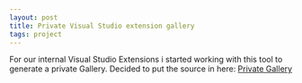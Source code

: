 ```yaml
---
layout: post
title: Private Visual Studio extension gallery
tags: project
---
```


For our internal Visual Studio Extensions i started working with this tool to generate a private Gallery. Decided to put the source in here:
[Private Gallery](https://github.com/BigHoss/PrivateVisualStudioGalleryGenerator)
